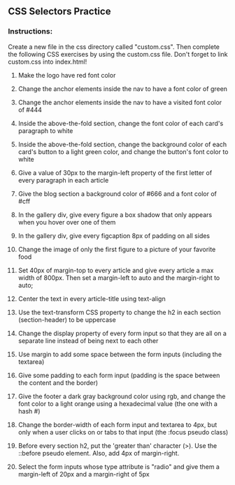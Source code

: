 ## CSS Selectors Practice

### Instructions:
Create a new file in the css directory called "custom.css". Then complete the following
CSS exercises by using the custom.css file. Don't forget to link custom.css into index.html!

1. Make the logo have red font color

2. Change the anchor elements inside the nav to have a font color of green

3. Change the anchor elements inside the nav to have a visited font color of #444

4. Inside the above-the-fold section, change the font color of each card's paragraph to white

5. Inside the above-the-fold section, change the background color of each card's
button to a light green color, and change the button's font color to white

6. Give a value of 30px to the margin-left property of the first letter of every paragraph in each article

7. Give the blog section a background color of #666 and a font color of #cff

8. In the gallery div, give every figure a box shadow that only appears when
you hover over one of them

9. In the gallery div, give every figcaption 8px of padding on all sides

10. Change the image of only the first figure to a picture of your favorite food

11. Set 40px of margin-top to every article and give every article a max width of 800px.
Then set a margin-left to auto and the margin-right to auto;

12. Center the text in every article-title using text-align

13. Use the text-transform CSS property to change the h2 in each section
(section-header) to be uppercase

14. Change the display property of every form input so that they are all on
a separate line instead of being next to each other

15. Use margin to add some space between the form inputs (including the textarea)

16. Give some padding to each form input (padding is the space between the
    content and the border)

17. Give the footer a dark gray background color using rgb, and change the font color to a light orange using a hexadecimal value (the one with a hash #)

18. Change the border-width of each form input and textarea to 4px, but only when a user clicks on or tabs to that input (the :focus pseudo class)

19. Before every section h2, put the 'greater than' character (>). Use the ::before pseudo element. Also, add 4px of margin-right.

20. Select the form inputs whose type attribute is "radio" and give them a
margin-left of 20px and a margin-right of 5px
